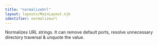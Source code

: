 ```yaml
---
title: "normalizeUrl"
layout: layouts/MainLayout.njk
identifier: normalizeurl
---
```


<!-- This file was automatically generated. -->


Normalizes URL strings. It can remove default ports, resolve unnecessary
directory traversal & unquote the value.
